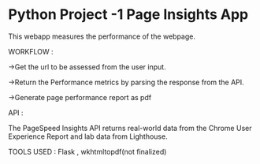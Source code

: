 # Python Project -1 Page Insights App

This webapp measures the performance of the webpage.

WORKFLOW :

->Get the url to be assessed from the user input.

->Return the Performance metrics by parsing the response from the API.

->Generate page performance report as pdf

API :

The PageSpeed Insights API returns real-world data from the Chrome User Experience Report and lab data from Lighthouse.

TOOLS USED :
Flask , 
wkhtmltopdf(not finalized)

